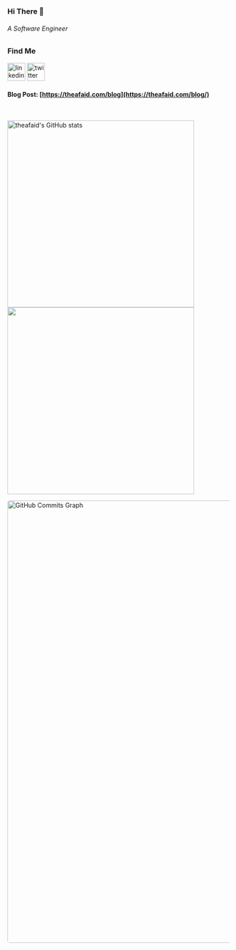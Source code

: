 
###  Hi There 👋

###### A Software Engineer


### Find Me
[<img src='https://cdn.jsdelivr.net/npm/simple-icons@3.0.1/icons/linkedin.svg' alt='linkedin' height='40'>](https://www.linkedin.com/in/faid/) [<img src='https://cdn.jsdelivr.net/npm/simple-icons@3.0.1/icons/twitter.svg' alt='twitter' height='40'>](https://twitter.com/theafaid)

#### Blog Post: [https://theafaid.com/blog](https://theafaid.com/blog/)

<br />

<p aligh="left"> <a href="http://www.github.com/theafaid"><img
            src="https://github-readme-stats.vercel.app/api?username=theafaid&show_icons=true&hide=&count_private=true&title_color=000&text_color=000&icon_color=0891b2&bg_color=ddd&hide_border=true&show_icons=true"
            alt="theafaid's GitHub stats" width="420px" /></a> <a href="http://www.github.com/theafaid"><img
            src="https://github-readme-streak-stats.herokuapp.com/?user=theafaid&stroke=000&background=ddd&ring=000&fire=000&currStreakNum=000&currStreakLabel=000&sideNums=000&sideLabels=000&dates=000&hide_border=true"
            width="420px" /></a> </p>
<a href="http://www.github.com/theafaid"><img
        src="https://activity-graph.herokuapp.com/graph?username=miladezzat&bg_color=ddd&color=000&line=0891b2&point=ffffff&area_color=1c1917&area=true&hide_border=true&custom_title=GitHub%20Commits%20Graph"
        alt="GitHub Commits Graph" style="width: 994px;border-radius: 5px;" /></a>
